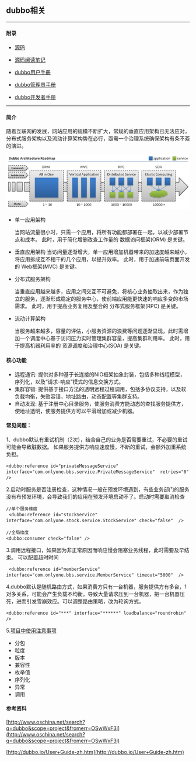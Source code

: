 ## dubbo相关

---

####  附录

* [源码](https://github.com/alibaba/dubbo)

* [源码阅读笔记](dubbo-sourcecode.md)

* [dubbo用户手册](https://dubbo.gitbooks.io/dubbo-user-book/)

* [dubbo管理员手册](https://dubbo.gitbooks.io/dubbo-admin-book/install/zookeeper.html)

* [dubbo开发者手册](https://dubbo.gitbooks.io/dubbo-dev-book/)

---
#### 简介

随着互联网的发展，网站应用的规模不断扩大，常规的垂直应用架构已无法应对，分布式服务架构以及流动计算架构势在必行，亟需一个治理系统确保架构有条不紊的演进。

![image](img/dubbo-1.jpg)


* 单一应用架构

	当网站流量很小时，只需一个应用，将所有功能都部署在一起，以减少部署节点和成本。
此时，用于简化增删改查工作量的 数据访问框架(ORM) 是关键。

* 垂直应用架构
	当访问量逐渐增大，单一应用增加机器带来的加速度越来越小，将应用拆成互不相干的几个应用，以提升效率。
此时，用于加速前端页面开发的 Web框架(MVC) 是关键。

* 分布式服务架构 

	当垂直应用越来越多，应用之间交互不可避免，将核心业务抽取出来，作为独立的服务，逐渐形成稳定的服务中心，使前端应用能更快速的响应多变的市场需求。
此时，用于提高业务复用及整合的 分布式服务框架(RPC) 是关键。
* 流动计算架构

	当服务越来越多，容量的评估，小服务资源的浪费等问题逐渐显现，此时需增加一个调度中心基于访问压力实时管理集群容量，提高集群利用率。
此时，用于提高机器利用率的 资源调度和治理中心(SOA) 是关键。


#### 核心功能

* 远程通讯: 提供对多种基于长连接的NIO框架抽象封装，包括多种线程模型，序列化，以及“请求-响应”模式的信息交换方式。
* 集群容错: 提供基于接口方法的透明远程过程调用，包括多协议支持，以及软负载均衡，失败容错，地址路由，动态配置等集群支持。
* 自动发现: 基于注册中心目录服务，使服务消费方能动态的查找服务提供方，使地址透明，使服务提供方可以平滑增加或减少机器。

#### 常见问题：

1、dubbo默认有重试机制（2次），结合自己的业务是否需要重试，不必要的重试可能会导致脏数据。
如果服务提供方响应速度慢，不断的重试，会额外加重系统负担。

```
<dubbo:reference id="privateMessageService" interface="com.onlyone.bbs.service.PrivateMessageService"  retries="0" />
```

2.启动时服务是否注册检查，这种情况一般在预发环境遇到，有些业务部门的服务没有布预发环境，会导致我们的应用在预发环境启动不了。启动时需要取消检查

```
//单个服务维度
 <dubbo:reference id="stockService" interface="com.onlyone.stock.service.StockService" check="false"  />
 
//全局维度
<dubbo:consumer check="false" />

```

3.调用远程接口，如果因为非正常原因而响应慢会阻塞业务线程，此时需要及早结束。
可以配置超时时间

```
 <dubbo:reference id="memberService" interface="com.onlyone.bbs.service.MemberService" timeout="5000"  />
```

4.dubbo默认是随机路由方式，如果消费方只有一台机器，服务提供方有多台，1对多关系，可能会产生负载不均衡，导致大量请求压到一台机器，把一台机器压死，进而引发雪崩效应。可以调整路由策略，改为轮询方式。

```
<dubbo:reference id="***" interface="******" loadbalance="roundrobin" /> 
```

5.[项目中使用注意事项](https://dubbo.gitbooks.io/dubbo-user-book/best-practice.html)

* 分包
* 粒度
* 版本
* 兼容性
* 枚举值
* 序列化
* 异常
* 调用 


####  参考资料

[http://www.oschina.net/search?q=dubbo&scope=project&fromerr=OSwWxF3l](http://www.oschina.net/search?q=dubbo&scope=project&fromerr=OSwWxF3l)


[http://dubbo.io/User+Guide-zh.htm](http://dubbo.io/User+Guide-zh.htm)